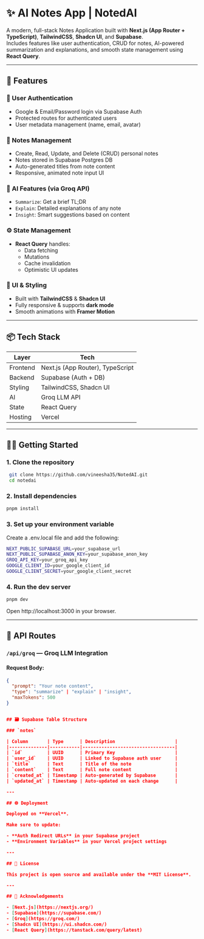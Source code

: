 # ✨ AI Notes App | NotedAI

A modern, full-stack Notes Application built with **Next.js (App Router + TypeScript)**, **TailwindCSS**, **Shadcn UI**, and **Supabase**.  
Includes features like user authentication, CRUD for notes, AI-powered summarization and explanations, and smooth state management using **React Query**.

---

## 🚀 Features

### 🔐 User Authentication
- Google & Email/Password login via Supabase Auth  
- Protected routes for authenticated users  
- User metadata management (name, email, avatar)

### 📝 Notes Management
- Create, Read, Update, and Delete (CRUD) personal notes  
- Notes stored in Supabase Postgres DB  
- Auto-generated titles from note content  
- Responsive, animated note input UI

### 🤖 AI Features (via Groq API)
- `Summarize`: Get a brief TL;DR  
- `Explain`: Detailed explanations of any note  
- `Insight`: Smart suggestions based on content

### ⚙️ State Management
- **React Query** handles:  
  - Data fetching  
  - Mutations  
  - Cache invalidation  
  - Optimistic UI updates

### 💅 UI & Styling
- Built with **TailwindCSS** & **Shadcn UI**  
- Fully responsive & supports **dark mode**  
- Smooth animations with **Framer Motion**

---

## 📦 Tech Stack

| Layer     | Tech                          |
|-----------|-------------------------------|
| Frontend  | Next.js (App Router), TypeScript |
| Backend   | Supabase (Auth + DB)          |
| Styling   | TailwindCSS, Shadcn UI        |
| AI        | Groq LLM API                  |
| State     | React Query                   |
| Hosting   | Vercel                        |

---

## 🧑‍💻 Getting Started

### 1. Clone the repository

```bash
 git clone https://github.com/vineesha35/NotedAI.git
 cd notedai
```
### 2. Install  dependencies
```bash
pnpm install
```
### 3. Set up your environment variable

Create a .env.local file and add the following:
```bash
NEXT_PUBLIC_SUPABASE_URL=your_supabase_url
NEXT_PUBLIC_SUPABASE_ANON_KEY=your_supabase_anon_key
GROQ_API_KEY=your_groq_api_key
GOOGLE_CLIENT_ID=your_google_client_id
GOOGLE_CLIENT_SECRET=your_google_client_secret
```
### 4. Run the dev server
```bash
pnpm dev
```

Open http://localhost:3000 in your browser.

---

## 🧪 API Routes

### `/api/groq` — Groq LLM Integration

#### Request Body:

```json
{
  "prompt": "Your note content",
  "type": "summarize" | "explain" | "insight",
  "maxTokens": 500
}


## 🗃️ Supabase Table Structure

### `notes`

| Column       | Type      | Description                      |
|--------------|-----------|----------------------------------|
| `id`         | UUID      | Primary Key                      |
| `user_id`    | UUID      | Linked to Supabase auth user     |
| `title`      | Text      | Title of the note                |
| `content`    | Text      | Full note content                |
| `created_at` | Timestamp | Auto-generated by Supabase       |
| `updated_at` | Timestamp | Auto-updated on each change      |

---

## 🌐 Deployment

Deployed on **Vercel**.

Make sure to update:

- **Auth Redirect URLs** in your Supabase project
- **Environment Variables** in your Vercel project settings

---

## 📄 License

This project is open source and available under the **MIT License**.

---

## 🙌 Acknowledgements

- [Next.js](https://nextjs.org/)
- [Supabase](https://supabase.com/)
- [Groq](https://groq.com/)
- [Shadcn UI](https://ui.shadcn.com/)
- [React Query](https://tanstack.com/query/latest)



